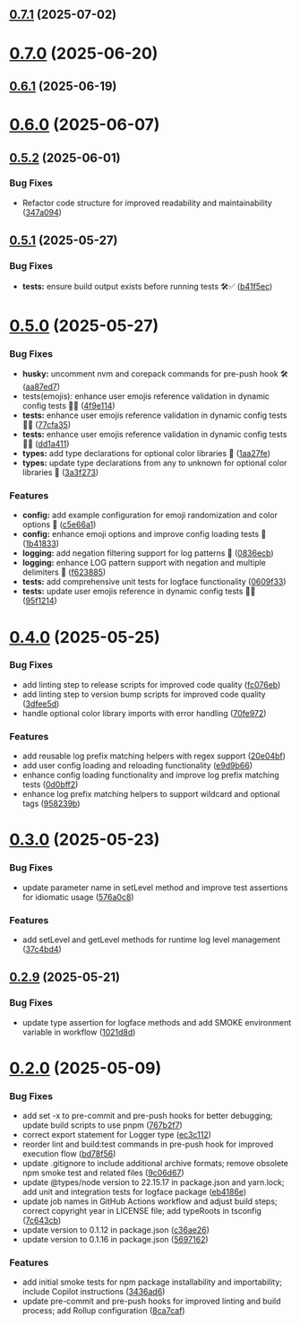 ## [0.7.1](https://github.com/variablesoftware/logface/compare/v0.7.0...v0.7.1) (2025-07-02)

# [0.7.0](https://github.com/variablesoftware/logface/compare/v0.6.1...v0.7.0) (2025-06-20)

## [0.6.1](https://github.com/variablesoftware/logface/compare/v0.6.0...v0.6.1) (2025-06-19)

# [0.6.0](https://github.com/variablesoftware/logface/compare/v0.5.2...v0.6.0) (2025-06-07)

## [0.5.2](https://github.com/variablesoftware/logface/compare/v0.5.1...v0.5.2) (2025-06-01)


### Bug Fixes

* Refactor code structure for improved readability and maintainability ([347a094](https://github.com/variablesoftware/logface/commit/347a09407f466e26cddc7180de3deb98c3912d83))

## [0.5.1](https://github.com/variablesoftware/logface/compare/v0.5.0...v0.5.1) (2025-05-27)


### Bug Fixes

* **tests:** ensure build output exists before running tests 🛠️✅ ([b41f5ec](https://github.com/variablesoftware/logface/commit/b41f5ec65c3ae53f4cf81fa5d688dcf5d3d3629f))

# [0.5.0](https://github.com/variablesoftware/logface/compare/v0.4.0...v0.5.0) (2025-05-27)


### Bug Fixes

* **husky:** uncomment nvm and corepack commands for pre-push hook 🛠️ ([aa87ed7](https://github.com/variablesoftware/logface/commit/aa87ed7c181012f667252a17fa015a1394b7a5d1))
* tests(emojis): enhance user emojis reference validation in dynamic config tests 🐞✨ ([4f9e114](https://github.com/variablesoftware/logface/commit/4f9e114f0e577a042b695db1e4687b3f0f8c6871))
* **tests:** enhance user emojis reference validation in dynamic config tests 🐞✨ ([77cfa35](https://github.com/variablesoftware/logface/commit/77cfa359e7a136dc128c3e7b8d78dbc1291b024e))
* **tests:** enhance user emojis reference validation in dynamic config tests 🐞✨ ([dd1a411](https://github.com/variablesoftware/logface/commit/dd1a4112392d224a2f5691025f15c079d393c5cb))
* **types:** add type declarations for optional color libraries 🎨 ([1aa27fe](https://github.com/variablesoftware/logface/commit/1aa27fe9dcff5fac1118f21ffa9c2a556eb25876))
* **types:** update type declarations from any to unknown for optional color libraries 🎨 ([3a3f273](https://github.com/variablesoftware/logface/commit/3a3f273fb6dc862ab7d99aa0af8811372e238b2d))


### Features

* **config:** add example configuration for emoji randomization and color options 🎉 ([c5e66a1](https://github.com/variablesoftware/logface/commit/c5e66a1c91a6ea29001ab5883c5b6965585764a6))
* **config:** enhance emoji options and improve config loading tests 🎉 ([1b41833](https://github.com/variablesoftware/logface/commit/1b41833244302123edb56469fc4bc5d5613e6f26))
* **logging:** add negation filtering support for log patterns 🎉 ([0836ecb](https://github.com/variablesoftware/logface/commit/0836ecb44cbd2547561a060f7222b14f5c3dcc21))
* **logging:** enhance LOG pattern support with negation and multiple delimiters 🎉 ([f623885](https://github.com/variablesoftware/logface/commit/f623885499c0fa721df05b8ffce03ab25cba537c))
* **tests:** add comprehensive unit tests for logface functionality ([0609f33](https://github.com/variablesoftware/logface/commit/0609f33d147530a7bcb3b67d3f4e70a760884a05))
* **tests:** update user emojis reference in dynamic config tests 🐞✨ ([95f1214](https://github.com/variablesoftware/logface/commit/95f1214425a575def80d13ee3c819bf807b27aab))

# [0.4.0](https://github.com/variablesoftware/logface/compare/v0.3.0...v0.4.0) (2025-05-25)


### Bug Fixes

* add linting step to release scripts for improved code quality ([fc076eb](https://github.com/variablesoftware/logface/commit/fc076ebb49c16970af7dd8674bfb3785e46b9645))
* add linting step to version bump scripts for improved code quality ([3dfee5d](https://github.com/variablesoftware/logface/commit/3dfee5db027d6274f43216935b9ee121387b8bc2))
* handle optional color library imports with error handling ([70fe972](https://github.com/variablesoftware/logface/commit/70fe97212afa954cec6f222cdb4d8a63f42e0f4f))


### Features

* add reusable log prefix matching helpers with regex support ([20e04bf](https://github.com/variablesoftware/logface/commit/20e04bf2b4d040b89244c1d25b426f9baf50766c))
* add user config loading and reloading functionality ([e9d9b66](https://github.com/variablesoftware/logface/commit/e9d9b66c4dcdb543dcab89427d4e41349c8bb359))
* enhance config loading functionality and improve log prefix matching tests ([0d0bff2](https://github.com/variablesoftware/logface/commit/0d0bff2cdae60c78d7e521befd69017e53d5ebb8))
* enhance log prefix matching helpers to support wildcard and optional tags ([958239b](https://github.com/variablesoftware/logface/commit/958239b71761517d43d7a307ec1e4be6b78466cd))

# [0.3.0](https://github.com/variablesoftware/logface/compare/v0.2.9...v0.3.0) (2025-05-23)

### Bug Fixes

- update parameter name in setLevel method and improve test assertions for idiomatic usage ([576a0c8](https://github.com/variablesoftware/logface/commit/576a0c87f8444eac19f6f5dff0cca09e2324d2b0))

### Features

- add setLevel and getLevel methods for runtime log level management ([37c4bd4](https://github.com/variablesoftware/logface/commit/37c4bd47eb49d979f1423513da7ffa9a8844206e))

## [0.2.9](https://github.com/variablesoftware/logface/compare/v0.2.8...v0.2.9) (2025-05-21)

### Bug Fixes

- update type assertion for logface methods and add SMOKE environment variable in workflow ([1021d8d](https://github.com/variablesoftware/logface/commit/1021d8d6026212ef8979ce1b3a76e36671dd0018))

# [0.2.0](https://github.com/variablesoftware/logface/compare/v0.1.3...v0.2.0) (2025-05-09)

### Bug Fixes

- add set -x to pre-commit and pre-push hooks for better debugging; update build scripts to use pnpm ([767b2f7](https://github.com/variablesoftware/logface/commit/767b2f7b6bd748b917b20772822efd8c97fc34f4))
- correct export statement for Logger type ([ec3c112](https://github.com/variablesoftware/logface/commit/ec3c112584a120731c2f7e90b6c9369edaf694c3))
- reorder lint and build:test commands in pre-push hook for improved execution flow ([bd78f56](https://github.com/variablesoftware/logface/commit/bd78f5648424cee4e47d9b6b10a031f3f90f524d))
- update .gitignore to include additional archive formats; remove obsolete npm smoke test and related files ([9c06d67](https://github.com/variablesoftware/logface/commit/9c06d6738e68dbeef68704e98e92b28579c76da7))
- update @types/node version to 22.15.17 in package.json and yarn.lock; add unit and integration tests for logface package ([eb4186e](https://github.com/variablesoftware/logface/commit/eb4186e35f5d32ca332c10ebcedb9448632f9253))
- update job names in GitHub Actions workflow and adjust build steps; correct copyright year in LICENSE file; add typeRoots in tsconfig ([7c643cb](https://github.com/variablesoftware/logface/commit/7c643cb6a6cf675e3c24e65d6af443db34166f31))
- update version to 0.1.12 in package.json ([c36ae26](https://github.com/variablesoftware/logface/commit/c36ae263d8269cd1879c1d8150395d08dfbcc863))
- update version to 0.1.16 in package.json ([5697162](https://github.com/variablesoftware/logface/commit/56971622a6e67e04b67dd5c5f27b4f724d9a63b1))

### Features

- add initial smoke tests for npm package installability and importability; include Copilot instructions ([3436ad6](https://github.com/variablesoftware/logface/commit/3436ad64e49a15af59b6076cb117522d7dc330f1))
- update pre-commit and pre-push hooks for improved linting and build process; add Rollup configuration ([8ca7caf](https://github.com/variablesoftware/logface/commit/8ca7caff484004f28d6d97d6869455ab69bee9f1))

